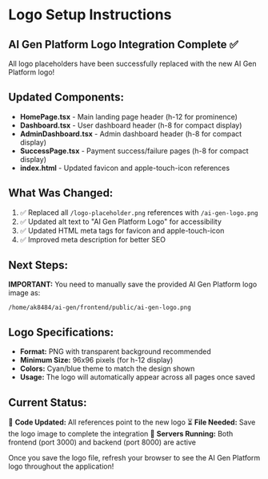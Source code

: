 # Logo Setup Instructions

## AI Gen Platform Logo Integration Complete ✅

All logo placeholders have been successfully replaced with the new AI Gen Platform logo!

## Updated Components:
- **HomePage.tsx** - Main landing page header (h-12 for prominence)
- **Dashboard.tsx** - User dashboard header (h-8 for compact display)
- **AdminDashboard.tsx** - Admin dashboard header (h-8 for compact display)
- **SuccessPage.tsx** - Payment success/failure pages (h-8 for compact display)
- **index.html** - Updated favicon and apple-touch-icon references

## What Was Changed:
1. ✅ Replaced all `/logo-placeholder.png` references with `/ai-gen-logo.png`
2. ✅ Updated alt text to "AI Gen Platform Logo" for accessibility
3. ✅ Updated HTML meta tags for favicon and apple-touch-icon
4. ✅ Improved meta description for better SEO

## Next Steps:
**IMPORTANT:** You need to manually save the provided AI Gen Platform logo image as:
```
/home/ak8484/ai-gen/frontend/public/ai-gen-logo.png
```

## Logo Specifications:
- **Format:** PNG with transparent background recommended
- **Minimum Size:** 96x96 pixels (for h-12 display)
- **Colors:** Cyan/blue theme to match the design shown
- **Usage:** The logo will automatically appear across all pages once saved

## Current Status:
🔧 **Code Updated:** All references point to the new logo
⏳ **File Needed:** Save the logo image to complete the integration
🚀 **Servers Running:** Both frontend (port 3000) and backend (port 8000) are active

Once you save the logo file, refresh your browser to see the AI Gen Platform logo throughout the application!
